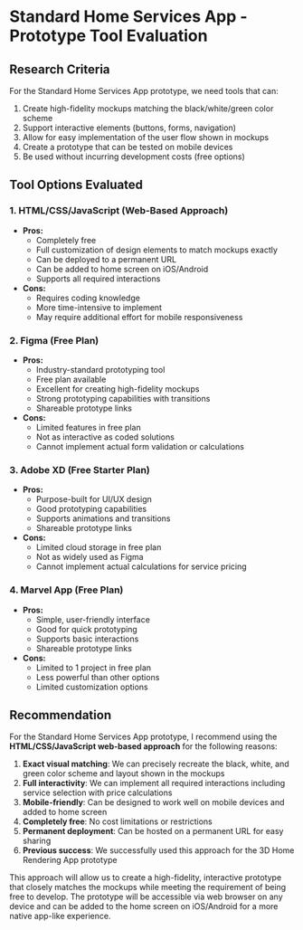 # Standard Home Services App - Prototype Tool Evaluation

## Research Criteria
For the Standard Home Services App prototype, we need tools that can:
1. Create high-fidelity mockups matching the black/white/green color scheme
2. Support interactive elements (buttons, forms, navigation)
3. Allow for easy implementation of the user flow shown in mockups
4. Create a prototype that can be tested on mobile devices
5. Be used without incurring development costs (free options)

## Tool Options Evaluated

### 1. HTML/CSS/JavaScript (Web-Based Approach)
- **Pros:**
  - Completely free
  - Full customization of design elements to match mockups exactly
  - Can be deployed to a permanent URL
  - Can be added to home screen on iOS/Android
  - Supports all required interactions
- **Cons:**
  - Requires coding knowledge
  - More time-intensive to implement
  - May require additional effort for mobile responsiveness

### 2. Figma (Free Plan)
- **Pros:**
  - Industry-standard prototyping tool
  - Free plan available
  - Excellent for creating high-fidelity mockups
  - Strong prototyping capabilities with transitions
  - Shareable prototype links
- **Cons:**
  - Limited features in free plan
  - Not as interactive as coded solutions
  - Cannot implement actual form validation or calculations

### 3. Adobe XD (Free Starter Plan)
- **Pros:**
  - Purpose-built for UI/UX design
  - Good prototyping capabilities
  - Supports animations and transitions
  - Shareable prototype links
- **Cons:**
  - Limited cloud storage in free plan
  - Not as widely used as Figma
  - Cannot implement actual calculations for service pricing

### 4. Marvel App (Free Plan)
- **Pros:**
  - Simple, user-friendly interface
  - Good for quick prototyping
  - Supports basic interactions
  - Shareable prototype links
- **Cons:**
  - Limited to 1 project in free plan
  - Less powerful than other options
  - Limited customization options

## Recommendation

For the Standard Home Services App prototype, I recommend using the **HTML/CSS/JavaScript web-based approach** for the following reasons:

1. **Exact visual matching**: We can precisely recreate the black, white, and green color scheme and layout shown in the mockups
2. **Full interactivity**: We can implement all required interactions including service selection with price calculations
3. **Mobile-friendly**: Can be designed to work well on mobile devices and added to home screen
4. **Completely free**: No cost limitations or restrictions
5. **Permanent deployment**: Can be hosted on a permanent URL for easy sharing
6. **Previous success**: We successfully used this approach for the 3D Home Rendering App prototype

This approach will allow us to create a high-fidelity, interactive prototype that closely matches the mockups while meeting the requirement of being free to develop. The prototype will be accessible via web browser on any device and can be added to the home screen on iOS/Android for a more native app-like experience.
